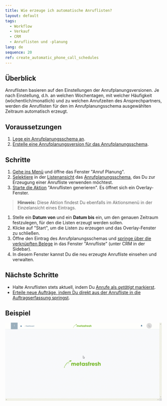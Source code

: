 ```yaml
---
title: Wie erzeuge ich automatische Anruflisten?
layout: default
tags:
  - Workflow
  - Verkauf
  - CRM
  - Anruflisten und -planung
lang: de
sequence: 20
ref: create_automatic_phone_call_schedules
---
```


## Überblick
Anruflisten basieren auf den Einstellungen der Anrufplanungsversionen. Je nach Einstellung, d.h. an welchen Wochentagen, mit welcher Häufigkeit (wöchentlich/monatlich) und zu welchen Anrufzeiten des Ansprechpartners, werden die Anruflisten für den im Anrufplanungsschema ausgewählten Zeitraum automatisch erzeugt.

## Voraussetzungen
1. [Lege ein Anrufplanungsschema an](Anrufplanungsschema_anlegen).
1. [Erstelle eine Anrufplanungsversion für das Anrufplanungsschema](Anrufplanungsversion_erstellen).

## Schritte
1. [Gehe ins Menü](Menu) und öffne das Fenster "Anruf Planung".
1. [Selektiere](AuswahlBelege) in der [Listenansicht](Ansichten) das [Anrufplanungsschema](Anrufplanungsschema_anlegen), das Du zur Erzeugung einer Anrufliste verwenden möchtest.
1. [Starte die Aktion](AktionStarten) "Anruflisten generieren". Es öffnet sich ein Overlay-Fenster.
 >**Hinweis:** Diese Aktion findest Du ebenfalls im Aktionsmenü in der Einzelansicht eines Eintrags.

1. Stelle ein **Datum von** und ein **Datum bis** ein, um den genauen Zeitraum festzulegen, für den die Listen erzeugt werden sollen.
1. Klicke auf "Start", um die Listen zu erzeugen und das Overlay-Fenster zu schließen.
1. Öffne den Eintrag des Anrufplanungsschemas und [springe über die verknüpften Belege](SpringezuBelegen) in das Fenster "Anrufliste" (unter CRM in der Sidebar).
1. In diesem Fenster kannst Du die neu erzeugte Anrufliste einsehen und verwalten.

## Nächste Schritte
- Halte Anruflisten stets aktuell, indem Du [Anrufe als *getätigt* markierst](Anrufplanung_Anruf_getaetigt).
- [Erteile neue Aufträge, indem Du direkt aus der Anrufliste in die Auftragserfassung springst](Anrufplanung_Auftrag_erteilen).

## Beispiel
![](assets/Anruflisten_automatisch_generieren.gif)
